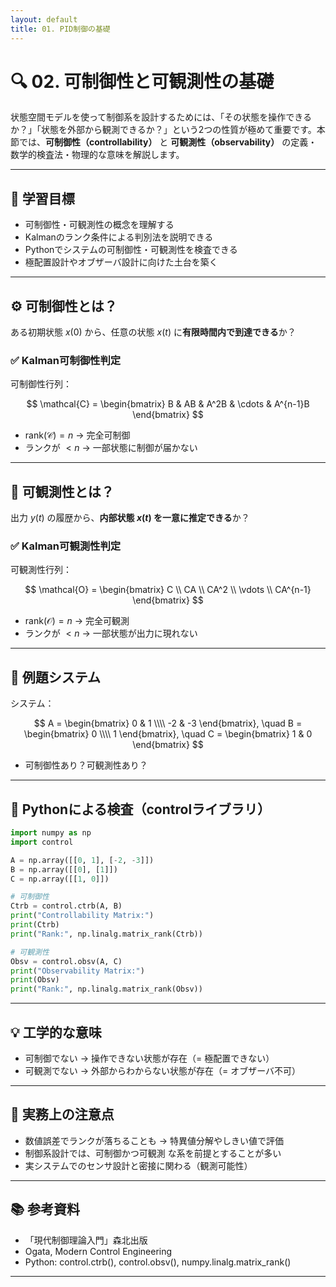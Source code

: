 ```yaml
---
layout: default
title: 01. PID制御の基礎
---
```


<!-- MathJax support for both inline and block math -->
<script type="text/javascript">
  window.MathJax = {
    tex: { inlineMath: [['$', '$'], ['\\(', '\\)']] },
    svg: { fontCache: 'global' }
  };
</script>
<script type="text/javascript"
  async
  src="https://cdn.jsdelivr.net/npm/mathjax@3/es5/tex-mml-chtml.js">
</script>

# 🔍 02. 可制御性と可観測性の基礎

状態空間モデルを使って制御系を設計するためには、「その状態を操作できるか？」「状態を外部から観測できるか？」という2つの性質が極めて重要です。本節では、**可制御性（controllability）** と **可観測性（observability）** の定義・数学的検査法・物理的な意味を解説します。

---

## 🎯 学習目標

- 可制御性・可観測性の概念を理解する  
- Kalmanのランク条件による判別法を説明できる  
- Pythonでシステムの可制御性・可観測性を検査できる  
- 極配置設計やオブザーバ設計に向けた土台を築く

---

## ⚙️ 可制御性とは？

ある初期状態 $x(0)$ から、任意の状態 $x(t)$ に**有限時間内で到達できる**か？

### ✅ Kalman可制御性判定

可制御性行列：

$$
\mathcal{C} = \begin{bmatrix} B & AB & A^2B & \cdots & A^{n-1}B \end{bmatrix}
$$

- $\text{rank}(\mathcal{C}) = n$ → 完全可制御
- ランクが $< n$ → 一部状態に制御が届かない

---

## 👀 可観測性とは？

出力 $y(t)$ の履歴から、**内部状態 $x(t)$ を一意に推定できる**か？

### ✅ Kalman可観測性判定

可観測性行列：

$$
\mathcal{O} = \begin{bmatrix} C \\ CA \\ CA^2 \\ \vdots \\ CA^{n-1} \end{bmatrix}
$$

- $\text{rank}(\mathcal{O}) = n$ → 完全可観測
- ランクが $< n$ → 一部状態が出力に現れない

---

## 📘 例題システム

システム：

$$
A = \begin{bmatrix} 0 & 1 \\\\ -2 & -3 \end{bmatrix}, \quad
B = \begin{bmatrix} 0 \\\\ 1 \end{bmatrix}, \quad
C = \begin{bmatrix} 1 & 0 \end{bmatrix}
$$

- 可制御性あり？可観測性あり？

---

## 🧪 Pythonによる検査（controlライブラリ）

```python
import numpy as np
import control

A = np.array([[0, 1], [-2, -3]])
B = np.array([[0], [1]])
C = np.array([[1, 0]])

# 可制御性
Ctrb = control.ctrb(A, B)
print("Controllability Matrix:")
print(Ctrb)
print("Rank:", np.linalg.matrix_rank(Ctrb))

# 可観測性
Obsv = control.obsv(A, C)
print("Observability Matrix:")
print(Obsv)
print("Rank:", np.linalg.matrix_rank(Obsv))
```
---

## 💡 工学的な意味
- 可制御でない → 操作できない状態が存在（= 極配置できない）
- 可観測でない → 外部からわからない状態が存在（= オブザーバ不可）

---

## 🧠 実務上の注意点
- 数値誤差でランクが落ちることも → 特異値分解やしきい値で評価
- 制御系設計では、可制御かつ可観測 な系を前提とすることが多い
- 実システムでのセンサ設計と密接に関わる（観測可能性）

---

## 📚 参考資料
- 「現代制御理論入門」森北出版
- Ogata, Modern Control Engineering
- Python: control.ctrb(), control.obsv(), numpy.linalg.matrix_rank()

---
